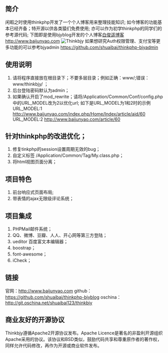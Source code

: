## 简介
闲暇之时使用thinkphp开发了一个个人博客用来整理技能知识;
如今博客的功能基本已经齐备；特开源以供各类猿们免费使用;
亦可以作为初学thinkphp的同学们的参考源代码;
下图即是使用bjyblog开发的个人博客[白俊遥博客](http://statics.baijunyao.com/images/other/thinkbjy.jpg) http://www.baijunyao.com
![Thinkbjy](http://statics.baijunyao.com/images/other/thinkbjy.jpg)
如果想研究Auth权限管理、支付宝等更多功能的可以参考bjyadmin https://github.com/shuaibai/thinkphp-bjyadmin
## 使用说明
1. 请将程序直接放在根目录下；不要多层目录；例如正确：www/;错误：www/thinkbjy/ ；
2. 后台登陆密码默认为admin；
3. 如果确认开启了mod_rewrite；请将/Application/Common/Conf/config.php中的URL_MODEL改为2以优化url; 
如下是URL_MODEL为1和2时的示例
URL_MODEL:1  http://www.baijunyao.com/index.php/Home/Index/article/aid/60
URL_MODEL:2  http://www.baijunyao.com/article/60

## 针对thinkphp的改进优化；
1. 修复tinkphp的session设置周期无效的bug；
2. 自定义标签 /Application/Common/Tag/My.class.php；
3. 将html视图页面分离；

## 项目特色
1. 前台响应式页面布局;
2. 带表情的ajax无限级评论系统；

## 项目集成
1. PHPMail邮件系统；
2. QQ、微博、豆瓣、人人、开心网等第三方登陆；
3. ueditor 百度富文本编辑器；
4. boostrap；
5. font-awesome；
6. iCheck；

## 链接
官网：http://www.baijunyao.com
github：https://github.com/shuaibai/thinkphp-bjyblog
oschina：http://git.oschina.net/shuaibai123/thinkbjy
## 商业友好的开源协议
Thinkbjy遵循Apache2开源协议发布。Apache Licence是著名的非盈利开源组织Apache采用的协议。该协议和BSD类似，鼓励代码共享和尊重原作者的著作权，同样允许代码修改，再作为开源或商业软件发布。


